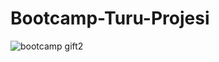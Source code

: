 # Bootcamp-Turu-Projesi

![bootcamp gift2](https://github.com/user-attachments/assets/b5c0e844-47a2-4f4b-9b19-2ed0499d8a5d)
